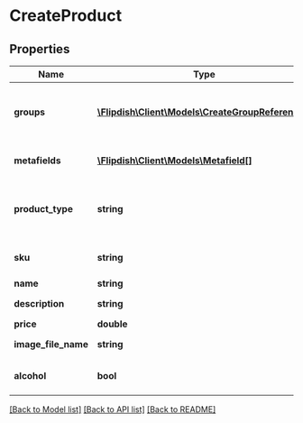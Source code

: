 # CreateProduct

## Properties
Name | Type | Description | Notes
------------ | ------------- | ------------- | -------------
**groups** | [**\Flipdish\\Client\Models\CreateGroupReference[]**](CreateGroupReference.md) | Collection of groups associated with this item | [optional] 
**metafields** | [**\Flipdish\\Client\Models\Metafield[]**](Metafield.md) | Collection of metafields | [optional] 
**product_type** | **string** | Type of item (Product, Modifier, etc) | 
**sku** | **string** | Stock Keeping Unit (SKU) | 
**name** | **string** | Item name | 
**description** | **string** | Item description | [optional] 
**price** | **double** | Item price | 
**image_file_name** | **string** | Image File Name | [optional] 
**alcohol** | **bool** | item contains alcohol | [optional] 

[[Back to Model list]](../README.md#documentation-for-models) [[Back to API list]](../README.md#documentation-for-api-endpoints) [[Back to README]](../README.md)



